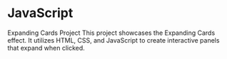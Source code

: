 # JavaScript
Expanding Cards Project
This project showcases the Expanding Cards effect. It utilizes HTML, CSS, and JavaScript to create interactive panels that expand when clicked.
